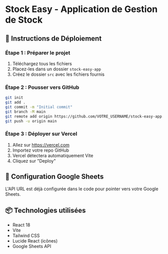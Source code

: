 # Stock Easy - Application de Gestion de Stock

## 🚀 Instructions de Déploiement

### Étape 1 : Préparer le projet
1. Téléchargez tous les fichiers
2. Placez-les dans un dossier `stock-easy-app`
3. Créez le dossier `src` avec les fichiers fournis

### Étape 2 : Pousser vers GitHub
```bash
git init
git add .
git commit -m "Initial commit"
git branch -M main
git remote add origin https://github.com/VOTRE_USERNAME/stock-easy-app.git
git push -u origin main
```

### Étape 3 : Déployer sur Vercel
1. Allez sur https://vercel.com
2. Importez votre repo GitHub
3. Vercel détectera automatiquement Vite
4. Cliquez sur "Deploy"

## 🎯 Configuration Google Sheets

L'API URL est déjà configurée dans le code pour pointer vers votre Google Sheets.

## 📦 Technologies utilisées
- React 18
- Vite
- Tailwind CSS
- Lucide React (icônes)
- Google Sheets API
